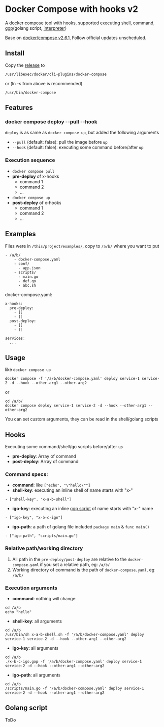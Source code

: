 # Docker Compose with hooks v2 

A docker compose tool with hooks, supported executing shell, command, [gop](https://github.com/goplus/gop
)(golang script, [interpreter](https://github.com/goplus/igop))

Base on [docker/compose v2.6.1](https://github.com/docker/compose), Follow official updates unscheduled.

## Install

Copy the [release](https://github.com/fly-studio/docker-compose/releases) to 
```
/usr/libexec/docker/cli-plugins/docker-compose 
```

or (ln -s from above is recommended)

```
/usr/bin/docker-compose
```

## Features

### docker compose deploy --pull --hook

`deploy` is as same as `docker compose up`, but added the following arguments

- `--pull` (default: false): pull the image before `up`
- `--hook` (default: false): executing some command before/after `up`

### Execution sequence

- `docker compose pull`
- **pre-deploy** of x-hooks
    - command 1
    - command 2
    - ...
- `docker compose up`
- **post-deploy** of x-hooks
    - command 1
    - command 2
    - ...

## Examples

Files were in `/this/project/examples/`, copy to `/a/b/` where you want to put

```
- /a/b/
    - docker-compose.yaml
    - conf/
      - app.json
    - scripts/
      - main.go
      - def.go
      - abc.sh
```

docker-compose.yaml:
```
x-hooks:
  pre-deploy:
    - []
    - []
  post-deploy:
    - []
    - []

services:
  ...
```

## Usage

like `docker compose up`

```
docker compose -f '/a/b/docker-compose.yaml' deploy service-1 service-2 -d --hook --other-arg1 --other-arg2
```

or
```
cd /a/b/
docker compose deploy service-1 service-2 -d --hook --other-arg1 --other-arg2
```

You can set custom arguments, they can be read in the shell/golang scripts

## Hooks

Executing some command/shell/go scripts before/after `up`


- **pre-deploy**: Array of command
- **post-deploy**: Array of command

### Command specs:

- **command**: like `["echo", "\"hello\""]`
- **shell-key**: executing an inline shell of name starts with "x-"
```
- ["shell-key", "x-a-b-shell"]
```
- **igo-key**: executing an inline [gop script](https://goplus.org/) of name starts with "x-" name
```
- ["igo-key", "x-b-c-igo"]
```
- **igo-path**: a path of golang file included `package main` & `func main()`
```
- ["igo-path", "scripts/main.go"]
```

### Relative path/working directory

1. All path in the `pre-deploy/post-deploy` are relative to the `docker-compose.yaml` if you set a relative path, eg: `/a/b/` 
2. Working directory of command is the path of `docker-compose.yaml`, eg: `/a/b/`

### Execution arguments

- **command**: nothing will change

```
cd /a/b
echo "hello"
```

- **shell-key**: all arguments

```
cd /a/b
/usr/bin/sh x-a-b-shell.sh -f '/a/b/docker-compose.yaml' deploy service-1 service-2 -d --hook --other-arg1 --other-arg2
```

- **igo-key**: all arguments
 
```
cd /a/b 
./x-b-c-igo.gop -f '/a/b/docker-compose.yaml' deploy service-1 service-2 -d --hook --other-arg1 --other-arg2
```

- **igo-path**: all arguments

```
cd /a/b 
/scripts/main.go -f '/a/b/docker-compose.yaml' deploy service-1 service-2 -d --hook --other-arg1 --other-arg2
```

## Golang script

ToDo
